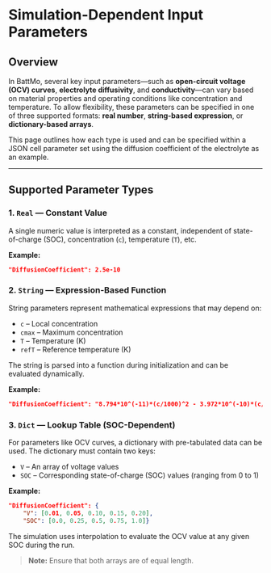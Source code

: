 

# Simulation-Dependent Input Parameters

## Overview

In BattMo, several key input parameters—such as **open-circuit voltage (OCV) curves**, **electrolyte diffusivity**, and **conductivity**—can vary based on material properties and operating conditions like concentration and temperature. To allow flexibility, these parameters can be specified in one of three supported formats: **real number**, **string-based expression**, or **dictionary-based arrays**.

This page outlines how each type is used and can be specified within a JSON cell parameter set using the diffusion coefficient of the electrolyte as an example.

---

## Supported Parameter Types

### 1. `Real` — Constant Value

A single numeric value is interpreted as a constant, independent of state-of-charge (SOC), concentration (`c`), temperature (`T`), etc.

**Example:**

```JSON 
"DiffusionCoefficient": 2.5e-10 
```


### 2. `String` — Expression-Based Function

String parameters represent mathematical expressions that may depend on:

- `c` – Local concentration  
- `cmax` – Maximum concentration  
- `T` – Temperature (K)
- `refT` – Reference temperature (K)

The string is parsed into a function during initialization and can be evaluated dynamically.

**Example:**

```JSON
"DiffusionCoefficient": "8.794*10^(-11)*(c/1000)^2 - 3.972*10^(-10)*(c/1000) + 4.862*10^(-10)"
```





### 3. `Dict` — Lookup Table (SOC-Dependent)

For parameters like OCV curves, a dictionary with pre-tabulated data can be used. The dictionary must contain two keys:

- `V` – An array of voltage values  
- `SOC` – Corresponding state-of-charge (SOC) values (ranging from 0 to 1)

**Example:**

```JSON
"DiffusionCoefficient": {
    "V": [0.01, 0.05, 0.10, 0.15, 0.20],
    "SOC": [0.0, 0.25, 0.5, 0.75, 1.0]}
```

The simulation uses interpolation to evaluate the OCV value at any given SOC during the run.

> **Note:** Ensure that both arrays are of equal length.